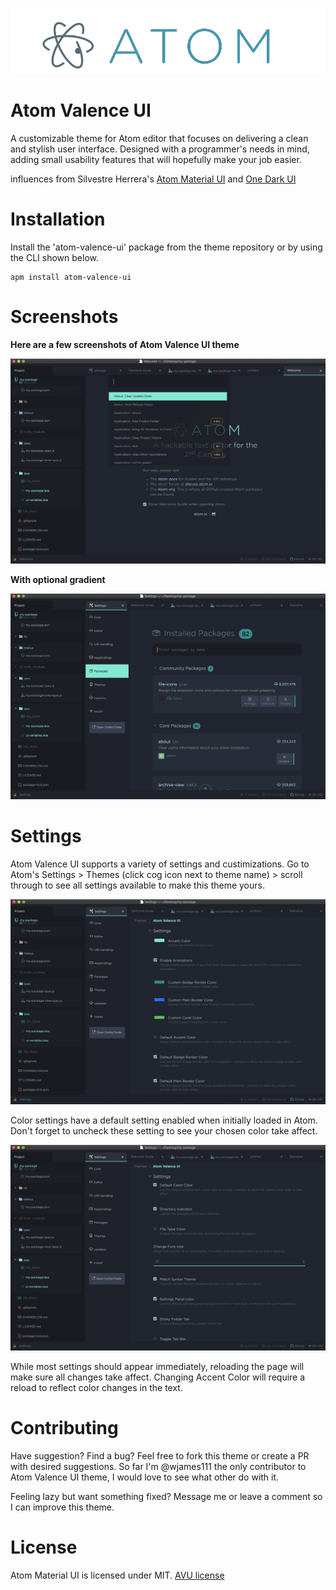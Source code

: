 ![](img/atom-valence-ui.png)

# Atom Valence UI

A customizable theme for Atom editor that focuses on delivering a clean and stylish user interface. Designed with a programmer's needs in mind, adding small usability features that will hopefully make your job easier.

influences from Silvestre Herrera's [Atom Material UI](https://github.com/atom-material/atom-material-ui) and [One Dark UI](https://github.com/atom/one-dark-ui)

# Installation

Install the 'atom-valence-ui' package from the theme repository or by using the CLI shown below.

```shell
apm install atom-valence-ui
```
# Screenshots

**Here are a few screenshots of Atom Valence UI theme**


![](img/atom-valence-ui-SS1.png)


**With optional gradient**


![](img/atom-valence-ui-SS2.png)


# Settings

Atom Valence UI supports a variety of settings and custimizations. Go to Atom's Settings > Themes (click cog icon next to theme name) > scroll through to see all settings available to make this theme yours.


![](img/atom-valence-ui-Setting1.png)


Color settings have a default setting enabled when initially loaded in Atom. Don't forget to uncheck these setting to see your chosen color take affect.


![](img/atom-valence-ui-Setting2.png)


While most settings should appear immediately, reloading the page will make sure all changes take affect. Changing Accent Color will require a reload to reflect color changes in the text.

# Contributing

Have suggestion? Find a bug? Feel free to fork this theme or create a PR with desired suggestions. So far I'm @wjames111 the only contributor to Atom Valence UI theme, I would love to see what other do with it.

Feeling lazy but want something fixed? Message me or leave a comment so I can improve this theme.

# License

Atom Material UI is licensed under MIT.
[AVU license](LICENSE.md)
